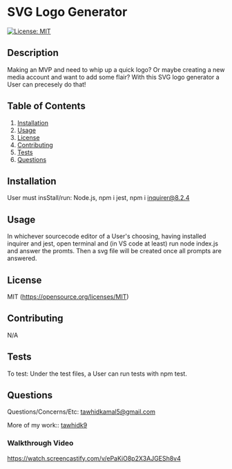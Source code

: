 # SVG Logo Generator
  
  [![License: MIT](https://img.shields.io/badge/License-MIT-yellow.svg)](https://opensource.org/licenses/MIT)

  ## Description
  Making an MVP and need to whip up a quick logo? Or maybe creating a new media account and want to add some flair? With this SVG logo generator a User can precesely do that!

  ## Table of Contents
  1. [Installation](#installation)
  2. [Usage](#usage)
  3. [License](#license)
  4. [Contributing](#contributing)
  5. [Tests](#tests)
  6. [Questions](#questions)

  ## Installation
  User must insStall/run: Node.js, npm i jest, npm i inquirer@8.2.4

  ## Usage
  In whichever sourcecode editor of a User's choosing, having installed inquirer and jest, open terminal and (in VS code at least) run node index.js and answer the promts. Then a svg file will be created once all prompts are answered.

  ## License 
  MIT
  (https://opensource.org/licenses/MIT)

  ## Contributing
  N/A

  ## Tests
  To test: Under the test files, a User can run tests with npm test.

  ## Questions
  Questions/Concerns/Etc: [tawhidkamal5@gmail.com](mailto:tawhidkamal5@gmail.com)
  
  More of my work:: [tawhidk9](https://www.github.com/tawhidk9)
  
  ### Walkthrough Video 
  https://watch.screencastify.com/v/ePaKiO8p2X3AJGESh8v4

